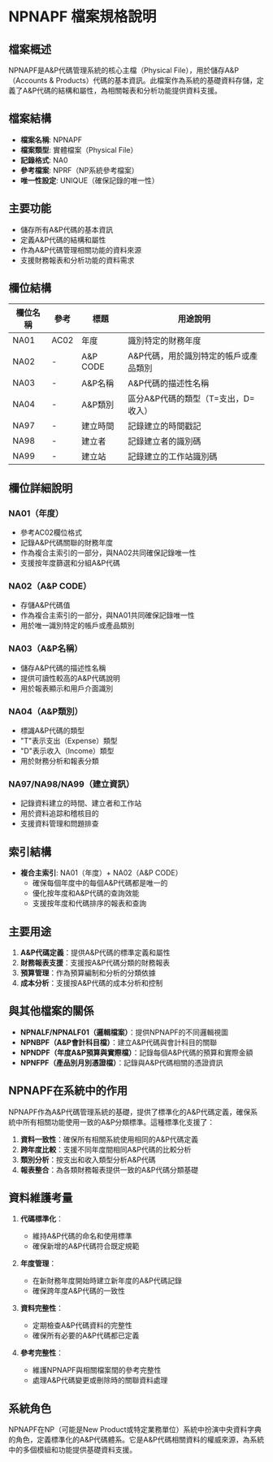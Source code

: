 # NPNAPF 檔案規格說明

## 檔案概述
NPNAPF是A&P代碼管理系統的核心主檔（Physical File），用於儲存A&P（Accounts & Products）代碼的基本資訊。此檔案作為系統的基礎資料存儲，定義了A&P代碼的結構和屬性，為相關報表和分析功能提供資料支援。

## 檔案結構
- **檔案名稱**: NPNAPF
- **檔案類型**: 實體檔案（Physical File）
- **記錄格式**: NA0
- **參考檔案**: NPRF（NP系統參考檔案）
- **唯一性設定**: UNIQUE（確保記錄的唯一性）

## 主要功能
- 儲存所有A&P代碼的基本資訊
- 定義A&P代碼的結構和屬性
- 作為A&P代碼管理相關功能的資料來源
- 支援財務報表和分析功能的資料需求

## 欄位結構

| 欄位名稱 | 參考 | 標題 | 用途說明 |
|---------|------|------|---------|
| NA01 | AC02 | 年度 | 識別特定的財務年度 |
| NA02 | - | A&P CODE | A&P代碼，用於識別特定的帳戶或產品類別 |
| NA03 | - | A&P名稱 | A&P代碼的描述性名稱 |
| NA04 | - | A&P類別 | 區分A&P代碼的類型（T=支出，D=收入） |
| NA97 | - | 建立時間 | 記錄建立的時間戳記 |
| NA98 | - | 建立者 | 記錄建立者的識別碼 |
| NA99 | - | 建立站 | 記錄建立的工作站識別碼 |

## 欄位詳細說明

### NA01（年度）
- 參考AC02欄位格式
- 記錄A&P代碼關聯的財務年度
- 作為複合主索引的一部分，與NA02共同確保記錄唯一性
- 支援按年度篩選和分組A&P代碼

### NA02（A&P CODE）
- 存儲A&P代碼值
- 作為複合主索引的一部分，與NA01共同確保記錄唯一性
- 用於唯一識別特定的帳戶或產品類別

### NA03（A&P名稱）
- 儲存A&P代碼的描述性名稱
- 提供可讀性較高的A&P代碼說明
- 用於報表顯示和用戶介面識別

### NA04（A&P類別）
- 標識A&P代碼的類型
- "T"表示支出（Expense）類型
- "D"表示收入（Income）類型
- 用於財務分析和報表分類

### NA97/NA98/NA99（建立資訊）
- 記錄資料建立的時間、建立者和工作站
- 用於資料追踪和稽核目的
- 支援資料管理和問題排查

## 索引結構
- **複合主索引**: NA01（年度）+ NA02（A&P CODE）
  - 確保每個年度中的每個A&P代碼都是唯一的
  - 優化按年度和A&P代碼的查詢效能
  - 支援按年度和代碼排序的報表和查詢

## 主要用途
1. **A&P代碼定義**：提供A&P代碼的標準定義和屬性
2. **財務報表支援**：支援按A&P代碼分類的財務報表
3. **預算管理**：作為預算編制和分析的分類依據
4. **成本分析**：支援按A&P代碼的成本分析和控制

## 與其他檔案的關係
- **NPNALF/NPNALF01（邏輯檔案）**：提供NPNAPF的不同邏輯視圖
- **NPNBPF（A&P會計科目檔）**：建立A&P代碼與會計科目的關聯
- **NPNDPF（年度A&P預算與實際檔）**：記錄每個A&P代碼的預算和實際金額
- **NPNFPF（產品別月別憑證檔）**：記錄與A&P代碼相關的憑證資訊

## NPNAPF在系統中的作用
NPNAPF作為A&P代碼管理系統的基礎，提供了標準化的A&P代碼定義，確保系統中所有相關功能使用一致的A&P分類標準。這種標準化支援了：

1. **資料一致性**：確保所有相關系統使用相同的A&P代碼定義
2. **跨年度比較**：支援不同年度間相同A&P代碼的比較分析
3. **類別分析**：按支出和收入類型分析A&P代碼
4. **報表整合**：為各類財務報表提供一致的A&P代碼分類基礎

## 資料維護考量
1. **代碼標準化**：
   - 維持A&P代碼的命名和使用標準
   - 確保新增的A&P代碼符合既定規範

2. **年度管理**：
   - 在新財務年度開始時建立新年度的A&P代碼記錄
   - 確保跨年度A&P代碼的一致性

3. **資料完整性**：
   - 定期檢查A&P代碼資料的完整性
   - 確保所有必要的A&P代碼都已定義

4. **參考完整性**：
   - 維護NPNAPF與相關檔案間的參考完整性
   - 處理A&P代碼變更或刪除時的關聯資料處理

## 系統角色
NPNAPF在NP（可能是New Product或特定業務單位）系統中扮演中央資料字典的角色，定義標準化的A&P代碼體系。它是A&P代碼相關資料的權威來源，為系統中的多個模組和功能提供基礎資料支援。 